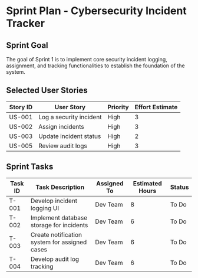 ﻿# Sprint Plan - Cybersecurity Incident Tracker

## Sprint Goal
The goal of Sprint 1 is to implement core security incident logging, assignment, and tracking functionalities to establish the foundation of the system.

## Selected User Stories  
| Story ID | User Story | Priority | Effort Estimate |
|----------|-----------|----------|----------------|
| US-001 | Log a security incident | High | 3 |
| US-002 | Assign incidents | High | 3 |
| US-003 | Update incident status | High | 2 |
| US-005 | Review audit logs | High | 3 |

## Sprint Tasks  
| Task ID | Task Description | Assigned To | Estimated Hours | Status |
|---------|-----------------|-------------|-----------------|--------|
| T-001 | Develop incident logging UI | Dev Team | 8 | To Do |
| T-002 | Implement database storage for incidents | Dev Team | 6 | To Do |
| T-003 | Create notification system for assigned cases | Dev Team | 6 | To Do |
| T-004 | Develop audit log tracking | Dev Team | 6 | To Do |

